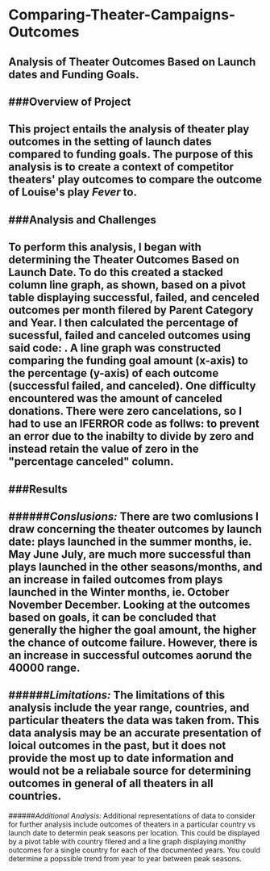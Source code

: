 # **Comparing-Theater-Campaigns-Outcomes**
Analysis of Theater Outcomes Based on Launch dates and Funding Goals.
---
###**Overview of Project**
---
This project entails the analysis of theater play outcomes in the setting of launch dates compared to funding goals. The purpose of this analysis is to create a context of competitor theaters' play outcomes to compare the outcome of Louise's play *Fever* to.
---
###**Analysis and Challenges**
---
To perform this analysis, I began with determining the Theater Outcomes Based on Launch Date. To do this created a stacked column line graph, as shown, based on a pivot table displaying successful, failed, and cenceled outcomes per month filered by Parent Category and Year. I then calculated the percentage of sucessful, failed and canceled outcomes using said code: . A line graph was constructed comparing the funding goal amount (x-axis) to the percentage (y-axis) of each outcome (successful failed, and canceled). One difficulty encountered was the amount of canceled donations. There were zero cancelations, so I had to use an IFERROR code as follws: to prevent an error due to the inabilty to divide by zero and instead retain the value of zero in the "percentage canceled" column.
---
###**Results**
---
######*Conslusions:*
There are two comlusions I draw concerning the theater outcomes by launch date: plays launched in the summer months, ie. May June July, are much more successful than plays launched in the other seasons/months, and an increase in failed outcomes from plays launched in the Winter months, ie. October November December. Looking at the outcomes based on goals, it can be concluded that generally the higher the goal amount, the higher the chance of outcome failure. However, there is an increase in successful outcomes aorund the 40000 range.
---
######*Limitations:*
The limitations of this analysis include the year range, countries, and particular theaters the data was taken from. This data analysis may be an accurate presentation of loical outcomes in the past, but it does not provide the most up to date information and would not be a reliabale source for determining outcomes in general of all theaters in all countries.
---
######*Additional Analysis:*
Additional representations of data to consider for further analysis include outcomes of theaters in a particular country vs launch date to determin peak seasons per location. This could be displayed by a pivot table with country filered and a line graph displaying monlthy outcomes for a single country for each of the documented years. You could determine a popssible trend from year to year between peak seasons.
